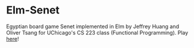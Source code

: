 # Elm-Senet
Egyptian board game Senet implemented in Elm  by Jeffrey Huang and Oliver Tsang for UChicago's CS 223 class (Functional Programming).
Play [here](https://oortsang.github.io/Elm-Senet/Senet.html)!
